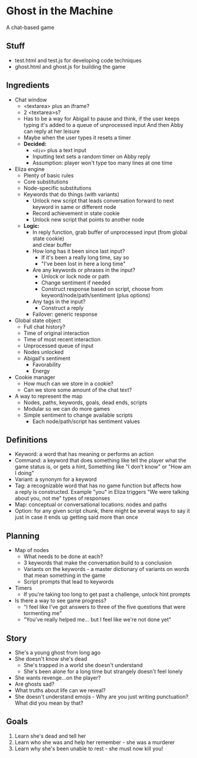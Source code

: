 # Ghost in the Machine
A chat-based game

## Stuff

- test.html and test.js for developing code techniques
- ghost.html and ghost.js for building the game

## Ingredients

- Chat window
	+ &lt;textarea> plus an iframe?
	+ 2 &lt;textarea>s?
	+ Has to be a way for Abigail to pause and think, if the
      user keeps typing it's added to a queue of unprocessed input
      And then Abby can reply at her leisure
    + Maybe when the user types it resets a timer
    + **Decided:**
	    * `<div>` plus a text input
	    * Inputting text sets a random timer on Abby reply
	    * Assumption: player won't type too many lines at one time
- Eliza engine
	+ Plenty of basic rules
	+ Core substitutions
	+ Node-specific substitutions
	+ Keywords that do things (with variants)
		* Unlock new script that leads conversation forward to next keyword 
		  in same or different node
		* Record achievement in state cookie
		* Unlock new script that points to another node
	+ **Logic:**
		* In reply function, grab buffer of unprocessed input (from global state cookie)  
		  and clear buffer
		* How long has it been since last input?
			- If it's been a really long time, say so
			- "I've been lost in here a long time"
		* Are any keywords or phrases in the input?
			- Unlock or lock node or path
			- Change sentiment if needed
			- Construct response based on script, choose from 
			  keyword/node/path/sentiment (plus options)
		* Any tags in the input?
			- Construct a reply
		* Failover: generic response
- Global state object
	+ Full chat history?
	+ Time of original interaction
	+ Time of most recent interaction
	+ Unprocessed queue of input
	+ Nodes unlocked
	+ Abigail's sentiment
		* Favorability
		* Energy
- Cookie manager
	+ How much can we store in a cookie?
	+ Can we store some amount of the chat text?
- A way to represent the map
	+ Nodes, paths, keywords, goals, dead ends, scripts
	+ Modular so we can do more games
	+ Simple sentiment to change available scripts
		* Each node/path/script has sentiment values

## Definitions

- Keyword: a word that has meaning or performs an action
- Command: a keyword that does something like tell the player
  what the game status is, or gets a hint, 
  Something like "I don't know" or "How am I doing"
- Variant: a synonym for a keyword
- Tag: a recognizable word that has no game function but affects how   
  a reply is constructed. Example "you" in Eliza triggers "We were talking about 
  you, not me" types of responses
- Map: conceptual or conversational locations: nodes and paths
- Option: for any given script chunk, there might be several ways to say it  
  just in case it ends up getting said more than once

## Planning

- Map of nodes
	+ What needs to be done at each?
	+ 3 keywords that make the conversation build to a conclusion
	+ Variants on the keywords - a master dictionary of variants on words 
	  that mean something in the game
	+ Script prompts that lead to keywords
- Timers
	+ If you're taking too long to get past a challenge, unlock hint prompts
- Is there a way to see game progress?
	+ "I feel like I've got answers to three of the five questions that were tormenting me"
	+ "You've really helped me... but I feel like we're not done yet"
	
## Story

- She's a young ghost from long ago
- She doesn't know she's dead
	+ She's trapped in a world she doesn't understand
	+ She's been alone for a long time but strangely doesn't feel lonely
- She wants revenge...on the player?
- Are ghosts sad?
- What truths about life can we reveal?
- She doesn't understand emojis - Why are you just writing punctuation? 
  What did you mean by that?


## Goals

1. Learn she's dead and tell her
2. Learn who she was and help her remember - she was a murderer
3. Learn why she's been unable to rest - she must now kill you!

